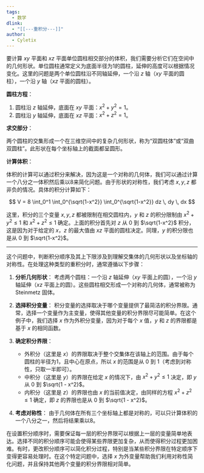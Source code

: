 ```yaml
---
tags:
  - 数学
dlink:
  - "[[---重积分---]]"
author:
  - Cyletix
---
```

要计算 $xy$ 平面和 $xz$ 平面单位圆柱相交部分的体积，我们需要分析它们在空间中的几何形状。单位圆柱通常定义为底面半径为1的圆柱，延伸的高度可以根据情况变化。这里的问题是两个单位圆柱沿不同轴延伸，一个沿 $z$ 轴（$xy$ 平面的圆柱），一个沿 $y$ 轴（$xz$ 平面的圆柱）。

**圆柱方程**：

1. 圆柱沿 $z$ 轴延伸，底面在 $xy$ 平面：$x^2 + y^2 = 1$。
2. 圆柱沿 $y$ 轴延伸，底面在 $xz$ 平面：$x^2 + z^2 = 1$。

**求交部分**：

两个圆柱的交集形成一个在三维空间中的复杂几何形状，称为“双圆柱体”或“双曲双圆柱”。此形状在每个坐标轴上的截面都呈圆形。

**计算体积**：

体积的计算可以通过积分来解决，因为这是一个对称的几何体，我们可以通过计算一个八分之一体积然后乘以8来简化问题。由于形状的对称性，我们考虑 $x, y, z$ 都非负的情况。具体的积分计算如下：

$$
V = 8 \int_0^1 \int_0^{\sqrt{1-x^2}} \int_0^{\sqrt{1-x^2}} dz \, dy \, dx
$$

这里，积分的三个变量 $x, y, z$ 都被限制在相交圆柱内，$y$ 和 $z$ 的积分限制由 $x^2 + y^2 \leq 1$ 和 $x^2 + z^2 \leq 1$ 确定。上面的积分首先对 $z$ 从 0 到 $\sqrt{1-x^2}$ 积分，这是因为对于给定的 $x$，$z$ 的最大值由 $xz$ 平面的圆柱决定。同理，$y$ 的积分限也是从 0 到 $\sqrt{1-x^2}$。





---

这个问题中，判断积分顺序及其上下限涉及到理解交集体的几何形状以及坐标轴的对称性。在处理这种类型的重积分时，通常遵循以下步骤：

1. **分析几何形状**：
   考虑两个圆柱：一个沿 $z$ 轴延伸（$xy$ 平面上的圆），一个沿 $y$ 轴延伸（$xz$ 平面上的圆）。这些圆柱相交形成一个对称的几何体，通常被称为Steinmetz 固体。

2. **选择积分变量**：
   积分变量的选择取决于哪个变量提供了最简洁的积分界限。通常，选择一个变量作为主变量，使得其他变量的积分界限尽可能简单。在这个例子中，我们选择 $x$ 作为外积分变量，因为对于每个 $x$ 值，$y$ 和 $z$ 的界限都是基于 $x$ 的相同函数。

3. **确定积分界限**：
   - 外积分（这里是 $x$）的界限取决于整个交集体在该轴上的范围。由于每个圆柱的半径为1，且中心在原点，所以 $x$ 的范围是从 $0$ 到 $1$（考虑到对称性，只取一半即可）。
   - 中积分（这里是 $y$）的界限在给定 $x$ 的情况下，由 $x^2 + y^2 \leq 1$ 决定，即 $y$ 从 $0$ 到 $\sqrt{1 - x^2}$。
   - 内积分（这里是 $z$）的界限也由 $x$ 的当前值决定，由同样的方程 $x^2 + z^2 \leq 1$ 确定，即 $z$ 的界限也是从 $0$ 到 $\sqrt{1 - x^2}$。

4. **考虑对称性**：
   由于几何体在所有三个坐标轴上都是对称的，可以只计算体积的一个八分之一，然后将结果乘以8。

在设置积分顺序时，需要保证每一层的积分界限可以根据上一层的变量简单地表达。选择不同的积分顺序可能会使得某些界限更加复杂，从而使得积分过程更加困难。有时，更改积分顺序可以简化积分过程，特别是当某些积分界限在特定顺序下变得更容易处理时。在这个特定问题中，选择 $x$ 为外变量帮助我们利用对称性简化问题，并且保持其他两个变量的积分界限相对简单。